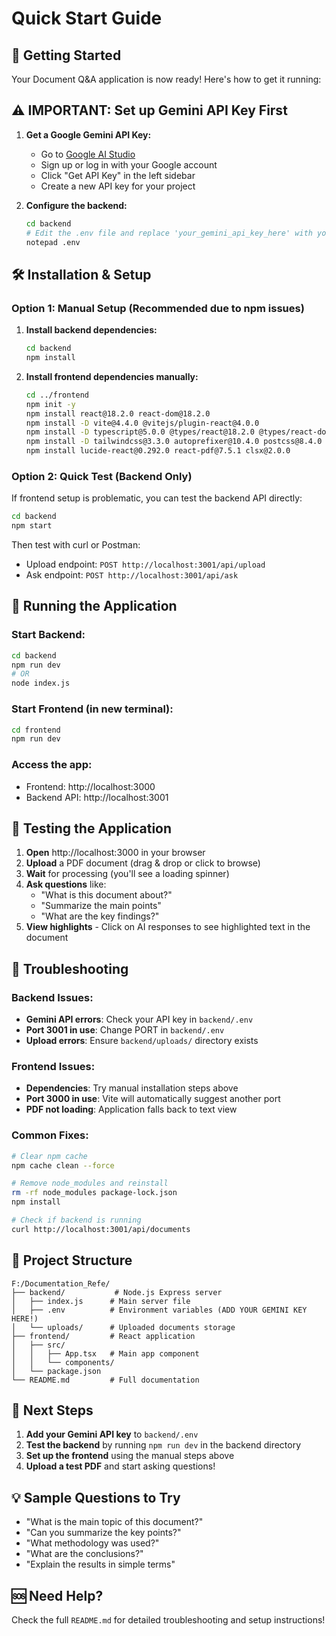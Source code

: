 # Quick Start Guide

## 🚀 Getting Started

Your Document Q&A application is now ready! Here's how to get it running:

## ⚠️ IMPORTANT: Set up Gemini API Key First

1. **Get a Google Gemini API Key:**
   - Go to [Google AI Studio](https://aistudio.google.com)
   - Sign up or log in with your Google account
   - Click "Get API Key" in the left sidebar
   - Create a new API key for your project

2. **Configure the backend:**
   ```bash
   cd backend
   # Edit the .env file and replace 'your_gemini_api_key_here' with your actual API key
   notepad .env
   ```

## 🛠️ Installation & Setup

### Option 1: Manual Setup (Recommended due to npm issues)

1. **Install backend dependencies:**
   ```bash
   cd backend
   npm install
   ```

2. **Install frontend dependencies manually:**
   ```bash
   cd ../frontend
   npm init -y
   npm install react@18.2.0 react-dom@18.2.0
   npm install -D vite@4.4.0 @vitejs/plugin-react@4.0.0
   npm install -D typescript@5.0.0 @types/react@18.2.0 @types/react-dom@18.2.0
   npm install -D tailwindcss@3.3.0 autoprefixer@10.4.0 postcss@8.4.0
   npm install lucide-react@0.292.0 react-pdf@7.5.1 clsx@2.0.0
   ```

### Option 2: Quick Test (Backend Only)

If frontend setup is problematic, you can test the backend API directly:

```bash
cd backend
npm start
```

Then test with curl or Postman:
- Upload endpoint: `POST http://localhost:3001/api/upload`
- Ask endpoint: `POST http://localhost:3001/api/ask`

## 🚀 Running the Application

### Start Backend:
```bash
cd backend
npm run dev
# OR
node index.js
```

### Start Frontend (in new terminal):
```bash
cd frontend
npm run dev
```

### Access the app:
- Frontend: http://localhost:3000
- Backend API: http://localhost:3001

## 🧪 Testing the Application

1. **Open** http://localhost:3000 in your browser
2. **Upload** a PDF document (drag & drop or click to browse)
3. **Wait** for processing (you'll see a loading spinner)
4. **Ask questions** like:
   - "What is this document about?"
   - "Summarize the main points"
   - "What are the key findings?"
5. **View highlights** - Click on AI responses to see highlighted text in the document

## 🔧 Troubleshooting

### Backend Issues:
- **Gemini API errors**: Check your API key in `backend/.env`
- **Port 3001 in use**: Change PORT in `backend/.env`
- **Upload errors**: Ensure `backend/uploads/` directory exists

### Frontend Issues:
- **Dependencies**: Try manual installation steps above
- **Port 3000 in use**: Vite will automatically suggest another port
- **PDF not loading**: Application falls back to text view

### Common Fixes:
```bash
# Clear npm cache
npm cache clean --force

# Remove node_modules and reinstall
rm -rf node_modules package-lock.json
npm install

# Check if backend is running
curl http://localhost:3001/api/documents
```

## 📁 Project Structure

```
F:/Documentation_Refe/
├── backend/           # Node.js Express server
│   ├── index.js      # Main server file
│   ├── .env          # Environment variables (ADD YOUR GEMINI KEY HERE!)
│   └── uploads/      # Uploaded documents storage
├── frontend/         # React application
│   ├── src/
│   │   ├── App.tsx   # Main app component
│   │   └── components/
│   └── package.json
└── README.md         # Full documentation
```

## 🎯 Next Steps

1. **Add your Gemini API key** to `backend/.env`
2. **Test the backend** by running `npm run dev` in the backend directory
3. **Set up the frontend** using the manual steps above
4. **Upload a test PDF** and start asking questions!

## 💡 Sample Questions to Try

- "What is the main topic of this document?"
- "Can you summarize the key points?"
- "What methodology was used?"
- "What are the conclusions?"
- "Explain the results in simple terms"

## 🆘 Need Help?

Check the full `README.md` for detailed troubleshooting and setup instructions!